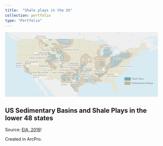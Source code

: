 ```yaml
---
title:  "Shale plays in the US"
collection: portfolio
type: "Portfolio"
---
```


<img src='/images/basins.PNG'>

## US Sedimentary Basins and Shale Plays in the lower 48 states

Source: [EIA, 2016](https://www.eia.gov/maps/maps.htm)!

Created in ArcPro.
